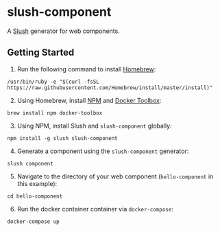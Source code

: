 # slush-component
A [Slush](http://slushjs.github.io/#/) generator for web components.

## Getting Started

1. Run the following command to install [Homebrew](http://brew.sh/):

  ```shell
  /usr/bin/ruby -e "$(curl -fsSL https://raw.githubusercontent.com/Homebrew/install/master/install)"
  ```

2. Using Homebrew, install [NPM](https://www.npmjs.com/) and [Docker Toolbox](https://www.docker.com/products/docker-toolbox):

  ```shell
  brew install npm docker-toolbox
  ```

3. Using NPM, install Slush and `slush-component` globally:

  ```shell
  npm install -g slush slush-component
  ```

4. Generate a component using the `slush-component` generator:

  ```shell
  slush component
  ```

5. Navigate to the directory of your web component (`hello-component` in this example):

  ```shell
  cd hello-component
  ```

6. Run the docker container container via `docker-compose`:

  ```shell
  docker-compose up
  ```
